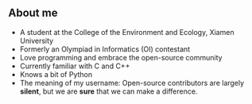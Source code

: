 ## About me
- A student at the College of the Environment and Ecology, Xiamen University
- Formerly an Olympiad in Informatics (OI) contestant
- Love programming and embrace the open-source community
- Currently familiar with C and C++
- Knows a bit of Python
- The meaning of my username: Open-source contributors are largely **silent**, but we are **sure** that we can make a difference.
